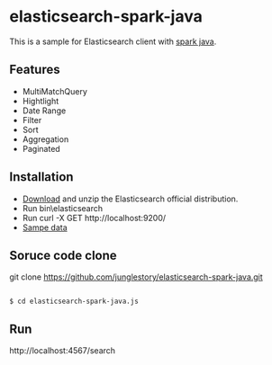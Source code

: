 # elasticsearch-spark-java
This is a sample for Elasticsearch client with [spark java](http://sparkjava.com).

## Features
* MultiMatchQuery
* Hightlight
* Date Range
* Filter
* Sort
* Aggregation
* Paginated

## Installation
* [Download](https://www.elastic.co/downloads/elasticsearch) and unzip the Elasticsearch official distribution.
* Run bin\elasticsearch
* Run curl -X GET http://localhost:9200/
* [Sampe data](https://github.com/junglestory/elasticsearch-sample-books.git)

## Soruce code clone
git clone https://github.com/junglestory/elasticsearch-spark-java.git
<pre><code>
$ cd elasticsearch-spark-java.js
</code></pre>

## Run
http://localhost:4567/search
